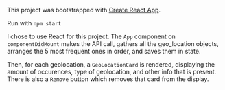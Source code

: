 This project was bootstrapped with [Create React App](https://github.com/facebook/create-react-app).

Run with `npm start`

I chose to use React for this project. The `App` component on `componentDidMount` makes the API call, gathers all the geo_location objects,  arranges the 5 most frequent ones in order, and saves them in state.

Then, for each geolocation, a `GeoLocationCard` is rendered, displaying the amount of occurences, type of geolocation, and other info that is present. There is also a `Remove` button which removes that card from the display.
